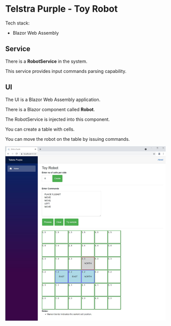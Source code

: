 # Telstra Purple - Toy Robot

Tech stack:

* Blazor Web Assembly

## Service

There is a **RobotService** in the system.

This service provides input commands parsing capability.

## UI

The UI is a Blazor Web Assembly application.

There is a Blazor component called **Robot**.

The RobotService is injected into this component.

You can create a table with cells.

You can move the robot on the table by issuing commands.

![Screenshot](https://github.com/VeritasSoftware/TelstraPurple/blob/master/Screenshot.JPG)